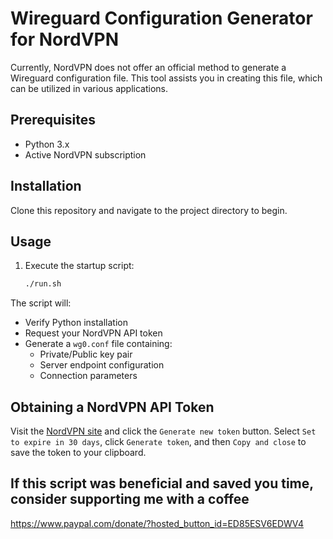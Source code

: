 # Wireguard Configuration Generator for NordVPN

Currently, NordVPN does not offer an official method to generate a Wireguard configuration file. This tool assists you in creating this file, which can be utilized in various applications.

## Prerequisites

- Python 3.x
- Active NordVPN subscription

## Installation

Clone this repository and navigate to the project directory to begin.

## Usage

1. Execute the startup script:
   ```bash
   ./run.sh
   ```

The script will:
- Verify Python installation
- Request your NordVPN API token
- Generate a `wg0.conf` file containing:
  - Private/Public key pair
  - Server endpoint configuration
  - Connection parameters

## Obtaining a NordVPN API Token

Visit the [NordVPN site](https://my.nordaccount.com/dashboard/nordvpn/access-tokens/) and click the `Generate new token` button. Select `Set to expire in 30 days`, click `Generate token`, and then `Copy and close` to save the token to your clipboard.

## If this script was beneficial and saved you time, consider supporting me with a coffee

https://www.paypal.com/donate/?hosted_button_id=ED85ESV6EDWV4